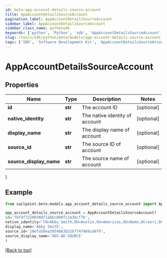 ```yaml
---
id: beta-app-account-details-source-account
title: AppAccountDetailsSourceAccount
pagination_label: AppAccountDetailsSourceAccount
sidebar_label: AppAccountDetailsSourceAccount
sidebar_class_name: pythonsdk
keywords: ['python', 'Python', 'sdk', 'AppAccountDetailsSourceAccount', 'BetaAppAccountDetailsSourceAccount'] 
slug: /tools/sdk/python/beta/models/app-account-details-source-account
tags: ['SDK', 'Software Development Kit', 'AppAccountDetailsSourceAccount', 'BetaAppAccountDetailsSourceAccount']
---
```


# AppAccountDetailsSourceAccount


## Properties

Name | Type | Description | Notes
------------ | ------------- | ------------- | -------------
**id** | **str** | The account ID | [optional] 
**native_identity** | **str** | The native identity of account | [optional] 
**display_name** | **str** | The display name of account | [optional] 
**source_id** | **str** | The source ID of account | [optional] 
**source_display_name** | **str** | The source name of account | [optional] 
}

## Example

```python
from sailpoint.beta.models.app_account_details_source_account import AppAccountDetailsSourceAccount

app_account_details_source_account = AppAccountDetailsSourceAccount(
id='fbf4f72280304f1a8bc808fc2a3bcf7b',
native_identity='CN=Abby Smith,OU=Austin,OU=Americas,OU=Demo,DC=seri,DC=acme,DC=com',
display_name='Abby Smith',
source_id='10efa58ea3954883b52bf74f489ce8f9',
source_display_name='ODS-AD-SOURCE'
)

```
[[Back to top]](#) 

